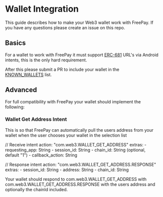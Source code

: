 # Wallet Integration

This guide describes how to make your Web3 wallet work with FreePay. If you have any questions please create an issue on this repo. 

## Basics

For a wallet to work with FreePay it must support [ERC-681](https://eips.ethereum.org/EIPS/eip-681) URL's via Android intents, this is the only hard requirement. 

After this please submit a PR to include your wallet in the [KNOWN_WALLETS](./app/src/main/java/com/example/nfcpingpong/WalletManager.kt#L31) list.

## Advanced

For full compatibility with FreePay your wallet should implement the following:

### Wallet Get Address Intent

This is so that FreePay can automatically pull the users address from your wallet when the user chooses your wallet in the selection list

  // Receive intent
  action: "com.web3.WALLET_GET_ADDRESS"
  extras:
    - requesting_app: String
    - session_id: String
    - chain_id: String (optional, default "1")
    - callback_action: String

  // Response intent
  action: "com.web3.WALLET_GET_ADDRESS.RESPONSE"
  extras:
    - session_id: String
    - address: String
    - chain_id: String


Your wallet should respond to com.web3.WALLET_GET_ADDRESS with com.web3.WALLET_GET_ADDRESS.RESPONSE with the users address and optionally the chainId included. 